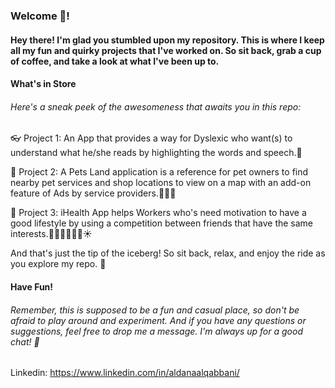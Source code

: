 ### Welcome 🤩!
#### Hey there! I'm glad you stumbled upon my repository. This is where I keep all my fun and quirky projects that I've worked on. So sit back, grab a cup of coffee, and take a look at what I've been up to.

#### What's in Store
###### Here's a sneak peek of the awesomeness that awaits you in this repo:

👓 Project 1: An App that provides a way for Dyslexic who want(s) to understand what he/she reads by highlighting the words and speech.🤔

🐶 Project 2: A Pets Land application is a reference for pet owners to find nearby pet services and shop locations to view on a map with an add-on feature of Ads by service providers.🐰🐱🐶

🌱 Project 3: iHealth App helps Workers who's need motivation to have a good lifestyle by using a competition between friends that have the same interests.💪🏾🏋🏽‍♀️💧☀️

And that's just the tip of the iceberg! So sit back, relax, and enjoy the ride as you explore my repo. 🚀

#### Have Fun!
###### Remember, this is supposed to be a fun and casual place, so don't be afraid to play around and experiment. And if you have any questions or suggestions, feel free to drop me a message. I'm always up for a good chat! 💬
Linkedin: https://www.linkedin.com/in/aldanaalqabbani/



